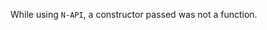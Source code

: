 
While using `N-API`, a constructor passed was not a function.

<a id="ERR_NAPI_INVALID_DATAVIEW_ARGS"></a>
